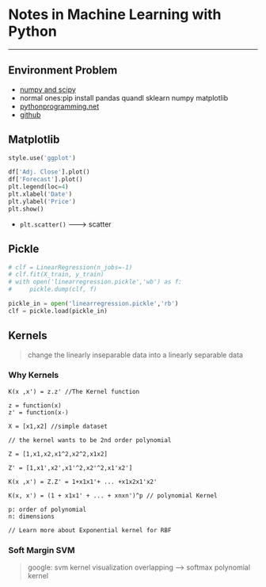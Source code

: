 # Notes in Machine Learning with Python

--------------------------------------------------------------------------------

## Environment Problem

- [numpy and scipy](https://www.zhihu.com/question/30188492?sort=created "problem on windows")
- normal ones:pip install pandas quandl sklearn numpy matplotlib
- [pythonprogramming.net](https://pythonprogramming.net/ "Great")
- [github](https://github.com/ProHiryu/Coursera_courses/tree/master/courses/Machine%20Learning%20with%20Python)

## Matplotlib

```python
style.use('ggplot')

df['Adj. Close'].plot()
df['Forecast'].plot()
plt.legend(loc=4)
plt.xlabel('Date')
plt.ylabel('Price')
plt.show()
```

- `plt.scatter()` ---> scatter

## Pickle

```python
# clf = LinearRegression(n_jobs=-1)
# clf.fit(X_train, y_train)
# with open('linearregression.pickle','wb') as f:
#     pickle.dump(clf, f)

pickle_in = open('linearregression.pickle','rb')
clf = pickle.load(pickle_in)
```

## Kernels

> change the linearly inseparable data into a linearly separable data

### Why Kernels

```
K(x ,x') = z.z' //The Kernel function

z = function(x)
z' = function(x-)

X = [x1,x2] //simple dataset

// the kernel wants to be 2nd order polynomial

Z = [1,x1,x2,x1^2,x2^2,x1x2]

Z' = [1,x1',x2',x1'^2,x2'^2,x1'x2']

K(x ,x') = Z.Z' = 1+x1x1'+ ... +x1x2x1'x2'

K(x, x') = (1 + x1x1' + ... + xnxn')^p // polynomial Kernel

p: order of polynomial
n: dimensions

// Learn more about Exponential kernel for RBF
```

### Soft Margin SVM

> google: svm kernel visualization overlapping --> softmax polynomial kernel
